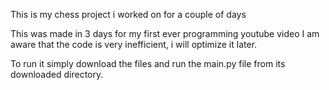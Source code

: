 This is my chess project i worked on for a couple of days

This was made in 3 days for my first ever programming youtube video
I am aware that the code is very inefficient, i will optimize it later.

To run it simply download the files and run the main.py file from its downloaded directory.
